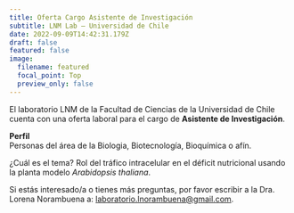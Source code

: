 ```yaml
---
title: Oferta Cargo Asistente de Investigación
subtitle: LNM Lab – Universidad de Chile
date: 2022-09-09T14:42:31.179Z
draft: false
featured: false
image:
  filename: featured
  focal_point: Top
  preview_only: false
---
```

El laboratorio LNM de la Facultad de Ciencias de la Universidad de Chile cuenta con una oferta laboral para el cargo de **Asistente de Investigación**.

**Perfil**<br>
Personas del área de la Biologia, Biotecnología, Bioquímica o afín.

¿Cuál es el tema? 
Rol del tráfico intracelular en el déficit nutricional usando la planta modelo *Arabidopsis thaliana*.

Si estás interesado/a o tienes más preguntas, por favor escribir a la Dra. Lorena Norambuena a: [laboratorio.lnorambuena@gmail.com](mailto:laboratorio.lnorambuena@gmail.com).